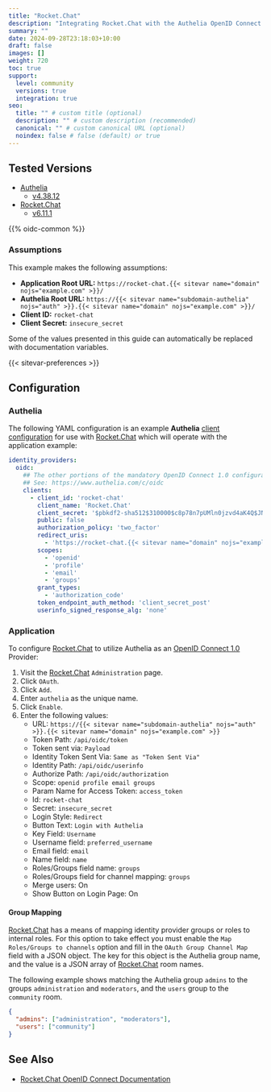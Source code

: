```yaml
---
title: "Rocket.Chat"
description: "Integrating Rocket.Chat with the Authelia OpenID Connect 1.0 Provider."
summary: ""
date: 2024-09-28T23:18:03+10:00
draft: false
images: []
weight: 720
toc: true
support:
  level: community
  versions: true
  integration: true
seo:
  title: "" # custom title (optional)
  description: "" # custom description (recommended)
  canonical: "" # custom canonical URL (optional)
  noindex: false # false (default) or true
---
```


## Tested Versions

* [Authelia]
  * [v4.38.12](https://github.com/authelia/authelia/releases/tag/v4.38.12)
* [Rocket.Chat]
  * [v6.11.1](https://github.com/RocketChat/Rocket.Chat/releases/tag/6.11.1)

{{% oidc-common %}}

### Assumptions

This example makes the following assumptions:

* __Application Root URL:__ `https://rocket-chat.{{< sitevar name="domain" nojs="example.com" >}}/`
* __Authelia Root URL:__ `https://{{< sitevar name="subdomain-authelia" nojs="auth" >}}.{{< sitevar name="domain" nojs="example.com" >}}/`
* __Client ID:__ `rocket-chat`
* __Client Secret:__ `insecure_secret`

Some of the values presented in this guide can automatically be replaced with documentation variables.

{{< sitevar-preferences >}}

## Configuration

### Authelia

The following YAML configuration is an example __Authelia__ [client configuration] for use with [Rocket.Chat] which will
operate with the application example:

```yaml {title="configuration.yml"}
identity_providers:
  oidc:
    ## The other portions of the mandatory OpenID Connect 1.0 configuration go here.
    ## See: https://www.authelia.com/c/oidc
    clients:
      - client_id: 'rocket-chat'
        client_name: 'Rocket.Chat'
        client_secret: '$pbkdf2-sha512$310000$c8p78n7pUMln0jzvd4aK4Q$JNRBzwAo0ek5qKn50cFzzvE9RXV88h1wJn5KGiHrD0YKtZaR/nCb2CJPOsKaPK0hjf.9yHxzQGZziziccp6Yng'  # The digest of 'insecure_secret'.
        public: false
        authorization_policy: 'two_factor'
        redirect_uris:
          - 'https://rocket-chat.{{< sitevar name="domain" nojs="example.com" >}}/_oauth/authelia'
        scopes:
          - 'openid'
          - 'profile'
          - 'email'
          - 'groups'
        grant_types:
          - 'authorization_code'
        token_endpoint_auth_method: 'client_secret_post'
        userinfo_signed_response_alg: 'none'
```

### Application

To configure [Rocket.Chat] to utilize Authelia as an [OpenID Connect 1.0] Provider:

1. Visit the [Rocket.Chat] `Administration` page.
2. Click `OAuth`.
3. Click `Add`.
4. Enter `authelia` as the unique name.
5. Click `Enable`.
6. Enter the following values:
   - URL: `https://{{< sitevar name="subdomain-authelia" nojs="auth" >}}.{{< sitevar name="domain" nojs="example.com" >}}`
   - Token Path: `/api/oidc/token`
   - Token sent via: `Payload`
   - Identity Token Sent Via: `Same as "Token Sent Via"`
   - Identity Path: `/api/oidc/userinfo`
   - Authorize Path: `/api/oidc/authorization`
   - Scope: `openid profile email groups`
   - Param Name for Access Token: `access_token`
   - Id: `rocket-chat`
   - Secret: `insecure_secret`
   - Login Style: `Redirect`
   - Button Text: `Login with Authelia`
   - Key Field: `Username`
   - Username field: `preferred_username`
   - Email field: `email`
   - Name field: `name`
   - Roles/Groups field name: `groups`
   - Roles/Groups field for channel mapping: `groups`
   - Merge users: On
   - Show Button on Login Page: On

#### Group Mapping

[Rocket.Chat] has a means of mapping identity provider groups or roles to internal roles. For this option to take effect
you must enable the `Map Roles/Groups to channels` option and fill in the `OAuth Group Channel Map` field with a JSON
object. The key for this object is the Authelia group name, and the value is a JSON array of [Rocket.Chat] room names.

The following example shows matching the Authelia group `admins` to the groups `administration` and `moderators`, and
the `users` group to the `community` room.

```json
{
  "admins": ["administration", "moderators"],
  "users": ["community"]
}

```

## See Also

* [Rocket.Chat OpenID Connect Documentation](https://docs.rocket.chat/docs/openid-connect)

[Authelia]: https://www.authelia.com
[Rocket.Chat]: https://www.rocket.chat
[OpenID Connect 1.0]: ../../openid-connect/introduction.md
[client configuration]: ../../../configuration/identity-providers/openid-connect/clients.md
